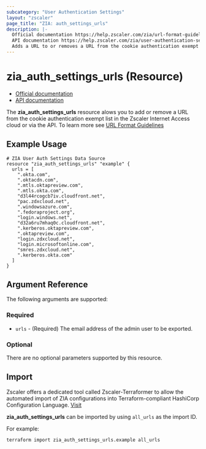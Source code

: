 ```yaml
---
subcategory: "User Authentication Settings"
layout: "zscaler"
page_title: "ZIA: auth_settings_urls"
description: |-
  Official documentation https://help.zscaler.com/zia/url-format-guidelines
  API documentation https://help.zscaler.com/zia/user-authentication-settings#/authSettings/exemptedUrls-get
  Adds a URL to or removes a URL from the cookie authentication exempt list
---
```


# zia_auth_settings_urls (Resource)

* [Official documentation](https://help.zscaler.com/zia/url-format-guidelines)
* [API documentation](https://help.zscaler.com/zia/user-authentication-settings#/authSettings/exemptedUrls-get)

The **zia_auth_settings_urls** resource alows you to add or remove a URL from the cookie authentication exempt list in the Zscaler Internet Access cloud or via the API. To learn more see [URL Format Guidelines](https://help.zscaler.com/zia/url-format-guidelines)

## Example Usage

```hcl
# ZIA User Auth Settings Data Source
resource "zia_auth_settings_urls" "example" {
  urls = [
    ".okta.com",
    ".oktacdn.com",
    ".mtls.oktapreview.com",
    ".mtls.okta.com",
    "d3l44rcogcb7iv.cloudfront.net",
    "pac.zdxcloud.net",
    ".windowsazure.com",
    ".fedoraproject.org",
    "login.windows.net",
    "d32a6ru7mhaq0c.cloudfront.net",
    ".kerberos.oktapreview.com",
    ".oktapreview.com",
    "login.zdxcloud.net",
    "login.microsoftonline.com",
    "smres.zdxcloud.net",
    ".kerberos.okta.com"
  ]
}
```

## Argument Reference

The following arguments are supported:

### Required

* `urls` - (Required) The email address of the admin user to be exported.

### Optional

There are no optional parameters supported by this resource.

## Import

Zscaler offers a dedicated tool called Zscaler-Terraformer to allow the automated import of ZIA configurations into Terraform-compliant HashiCorp Configuration Language.
[Visit](https://github.com/zscaler/zscaler-terraformer)

**zia_auth_settings_urls** can be imported by using `all_urls` as the import ID.

For example:

```shell
terraform import zia_auth_settings_urls.example all_urls
```
